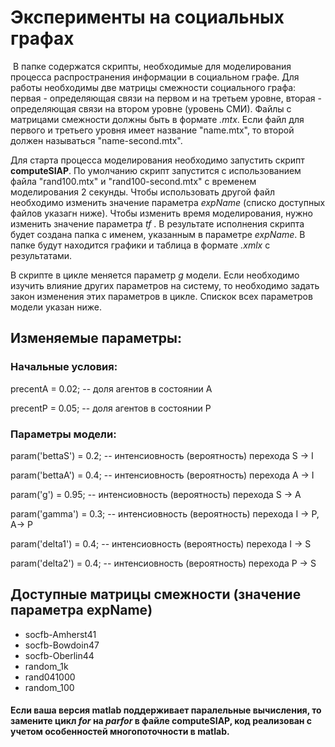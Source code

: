 # Эксперименты на социальных графах

 В папке содержатся скрипты, необходимые для моделирования процесса распространения информации в социальном графе.
Для работы необходимы две матрицы смежности социального графа: первая - определяющая связи на первом и на третьем
уровне, вторая - определяющая связи на втором уровне (уровень СМИ).
Файлы с матрицами смежности должны быть в формате *.mtx*. Если файл для первого и третьего уровня имеет название "name.mtx",
то второй должен называться "name-second.mtx".

Для старта процесса моделирования необходимо запустить скрипт **computeSIAP**. По умолчанию скрипт запустится с использованием
файла "rand100.mtx" и "rand100-second.mtx" с временем моделирования 2 секунды. 
Чтобы использовать другой файл необходимо изменить значение параметра *expName* (списко доступных файлов указагн ниже). Чтобы изменить время моделирования,
нужно изменить значение параметра *tf*
. В результате исполнения скрипта будет создана папка с именем, указанным в параметре *expName*. В папке будут находится
графики и таблица в формате *.xmlx* с результатами. 

В скрипте в цикле меняется параметр *g* модели. Если необходимо изучить влияние других параметров на систему,
то необходимо задать закон изменения этих параметров в цикле. Спискок всех параметров модели указан ниже. 




## Изменяемые параметры:

### Начальные условия:
precentA = 0.02; -- доля агентов в состоянии A

precentP = 0.05; -- доля агентов в состоянии Р

### Параметры модели:

param('bettaS') = 0.2; -- интенсиовность (вероятность) перехода S -> I

param('bettaA') = 0.4; -- интенсиовность (вероятность) перехода A -> I

param('g') = 0.95; -- интенсиовность (вероятность) перехода S -> A

param('gamma') = 0.3; -- интенсиовность (вероятность) перехода I -> P, A-> P

param('delta1') = 0.4; -- интенсиовность (вероятность) перехода I -> S

param('delta2') = 0.4; -- интенсиовность (вероятность) перехода P -> S

## Доступные матрицы смежности (значение параметра expName)

* socfb-Amherst41
* socfb-Bowdoin47
* socfb-Oberlin44
* random_1k
* rand041000
* random_100


#### Если ваша версия matlab поддерживает паралельные вычисления, то замените цикл *for* на *parfor* в файле **computeSIAP**, код реализован с учетом особенностей многопоточности в matlab.
